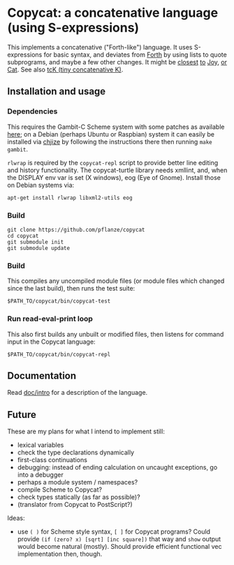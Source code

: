 # Copycat: a concatenative language (using S-expressions)

This implements a concatenative ("Forth-like") language. It uses
S-expressions for basic syntax, and deviates from
[Forth](https://en.wikipedia.org/wiki/Forth_(programming_language)) by
using lists to quote subprograms, and maybe a few other changes. It
might be
[closest](https://hypercubed.github.io/joy/html/forth-joy.html)
[to](http://www.latrobe.edu.au/humanities/research/research-projects/past-projects/joy-programming-language)
[Joy](https://en.wikipedia.org/wiki/Joy_(programming_language)),
[or](http://www.cat-language.com/)
[Cat](https://github.com/cdiggins/cat-language).  See also
[tcK (tiny concatenative K)](http://archive.vector.org.uk/art10000360).

## Installation and usage

### Dependencies

This requires the Gambit-C Scheme system with some patches as
available [here](https://github.com/pflanze/gambc.git); on a Debian
(perhaps Ubuntu or Raspbian) system it can easily be installed via
[chjize](https://github.com/pflanze/chjize) by following the
instructions there then running `make gambit`.

`rlwrap` is required by the `copycat-repl` script to provide better
line editing and history functionality. The copycat-turtle library
needs xmllint, and, when the DISPLAY env var is set (X windows), eog
(Eye of Gnome). Install those on Debian systems via:

    apt-get install rlwrap libxml2-utils eog

### Build

    git clone https://github.com/pflanze/copycat
    cd copycat
    git submodule init
    git submodule update

### Build

This compiles any uncompiled module files (or module files which
changed since the last build), then runs the test suite:

    $PATH_TO/copycat/bin/copycat-test

### Run read-eval-print loop

This also first builds any unbuilt or modified files, then listens for
command input in the Copycat language:

    $PATH_TO/copycat/bin/copycat-repl


## Documentation

Read [doc/intro](doc/intro.md) for a description of the language.

## Future

These are my plans for what I intend to implement still:

- lexical variables
- check the type declarations dynamically
- first-class continuations
- debugging: instead of ending calculation on uncaught exceptions, go
  into a debugger
- perhaps a module system / namespaces?
- compile Scheme to Copycat?
- check types statically (as far as possible)?
- (translator from Copycat to PostScript?)

Ideas:

- use `( )` for Scheme style syntax, `[ ]` for Copycat programs? Could
  provide `(if (zero? x) [sqrt] [inc square])` that way and `show`
  output would become natural (mostly). Should provide efficient
  functional vec implementation then, though.

